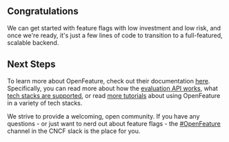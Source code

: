 ## Congratulations

We can get started with feature flags with low investment and low risk, and once we're ready, it's just a few lines of code to transition to a full-featured, scalable backend.

## Next Steps

To learn more about OpenFeature, check out their documentation [here](https://docs.openfeature.dev). Specifically, you can read more about how the [evaluation API works](https://docs.openfeature.dev/docs/reference/concepts/evaluation-api), what [tech stacks are supported](https://docs.openfeature.dev/docs/reference/technologies/), or read [more tutorials](https://docs.openfeature.dev/docs/category/getting-started) about using OpenFeature in a variety of tech stacks.

We strive to provide a welcoming, open community. If you have any questions - or just want to nerd out about feature flags - the [#OpenFeature](https://cloud-native.slack.com/archives/C0344AANLA1) channel in the CNCF slack is the place for you.
